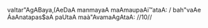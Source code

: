 vaItar"AgABaya‚(AeDaA manmayaA maAmaupaAi™ataA: /
bah"vaAe ÁaAnatapas$aA paUtaA maà"AvamaAgAtaA: //10//